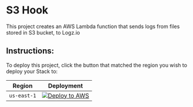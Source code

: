 # S3 Hook

This project creates an AWS Lambda function that sends logs from files stored in S3 bucket, to Logz.io

## Instructions:

To deploy this project, click the button that matched the region you wish to deploy your Stack to:

| Region | Deployment                                                                                                                                                                                                                                                                                                               |
| --- |--------------------------------------------------------------------------------------------------------------------------------------------------------------------------------------------------------------------------------------------------------------------------------------------------------------------------|
| `us-east-1` | [![Deploy to AWS](https://dytvr9ot2sszz.cloudfront.net/logz-docs/lights/LightS-button.png)](https://console.aws.amazon.com/cloudformation/home?region=us-east-1#/stacks/create/template?templateURL=https://logzio-aws-integrations-us-east-1.s3.amazonaws.com/s3_hook/0.0.1/sam-template.yaml&stackName=logzio-s3-hook) | 